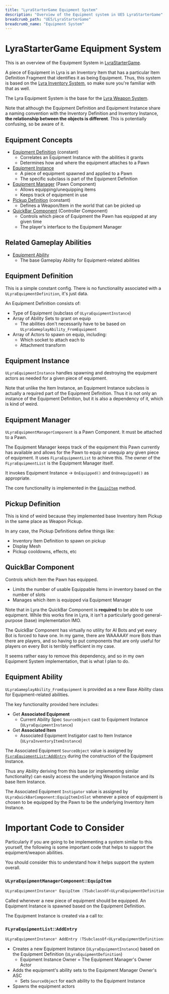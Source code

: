 ```yaml
---
title: "LyraStarterGame Equipment System"
description: "Overview of the Equipment system in UE5 LyraStarterGame"
breadcrumb_path: "UE5/LyraStarterGame"
breadcrumb_name: "Equipment System"
---
```



# LyraStarterGame Equipment System

This is an overview of the Equipment System in [LyraStarterGame](/UE5/LyraStarterGame/).

A piece of Equipment in Lyra is an Inventory Item
that has a particular Item Definition Fragment that identifies it as
being Equipment. Thus, this system is based on the
[Lyra Inventory System](/UE5/LyraStarterGame/Inventory/),
so make sure you're familiar with that as well.

The Lyra Equipment System is the base for the [Lyra Weapon System](/UE5/LyraStarterGame/Weapons/).

Note that although the Equipment Definition and Equipment Instance share a naming
convention with the Inventory Definition and Inventory Instance,
**the relationship between the objects is different**.
This is potentially confusing, so be aware of it.


## Equipment Concepts

- [Equipment Definition](#EquipmentDefinition) (constant)
  - Correlates an Equipment Instance with the abilities it grants
  - Determines how and where the equipment attaches to a Pawn
- [Equipment Instance](#EquipmentInstance)
  - A piece of equipment spawned and applied to a Pawn
  - The specific subclass is part of the Equipment Definition
- [Equipment Manager](#EquipmentManager) (Pawn Component)
  - Allows equipping/unequipping items
  - Keeps track of equipment in use
- [Pickup Definition](#PickupDefinition) (constant)
  - Defines a Weapon/Item in the world that can be picked up
- [QuickBar Component](#QuickBarComponent) (Controller Component)
  - Controls which piece of Equipment the Pawn has equipped at any given time
  - The player's interface to the Equipment Manager

## Related Gameplay Abilities

- [Equipment Ability](#EquipmentAbility)
  - The base Gameplay Ability for Equipment-related abilities


<a id="EquipmentDefinition"></a>
## Equipment Definition

This is a simple constant config.  There is no functionality associated with
a `ULyraEquipmentDefinition`, it's just data.

An Equipment Definition consists of:

- Type of Equipment (subclass of `ULyraEquipmentInstance`)
- Array of Ability Sets to grant on equip
  - The abilities don't necessarily have to be based on `ULyraGameplayAbility_FromEquipment`
- Array of Actors to spawn on equip, including:
  - Which socket to attach each to
  - Attachment transform


<a id="EquipmentInstance"></a>
## Equipment Instance

`ULyraEquipmentInstance` handles spawning and destroying the equipment actors as needed
for a given piece of equipment.

Note that unlike the Item Instance, an Equipment Instance subclass is actually a required
part of the Equipment Definition.  Thus it is not only an instance of the Equipment
Definition, but it is also a dependency of it, which is kind of weird.


<a id="EquipmentManager"></a>
## Equipment Manager

`ULyraEquipmentManagerComponent` is a Pawn Component.  It must be attached to a Pawn.

The Equipment Manager keeps track of the equipment this Pawn currently has
available and allows for the Pawn to equip or unequip any given piece of equipment.
It uses `FLyraEquipmentList` to achieve this.  The owner of the `FLyraEquipmentList`
is the Equipment Manager itself.

It invokes Equipment Instance -> `OnEquipped()` and `OnUnequipped()` as appropriate.

The core functionality is implemented in the [`EquipItem`](#EquipmentManagerComponent) method.


<a id="PickupDefinition"></a>
## Pickup Definition

This is kind of weird because they implemented base Inventory Item Pickup in the
same place as Weapon Pickup.

In any case, the Pickup Definitions define things like:

- Inventory Item Definition to spawn on pickup
- Display Mesh
- Pickup cooldowns, effects, etc


<a id="QuickBarComponent"></a>
## QuickBar Component

Controls which item the Pawn has equipped.

- Limits the number of usable Equippable Items in inventory based on the number of slots
- Manages which item is equipped via Equipment Manager

Note that in Lyra the QuickBar Component is **required** to be able to use equipment.
While this works fine in Lyra, it isn't a particularly good general-purpose (base)
implementation IMO.

The QuickBar Component has virtually no utility for AI Bots and yet every Bot is forced
to have one.  In my game, there are WAAAAAY more Bots than there are players, and so
having to put components that are only useful for players on every Bot is terribly
inefficient in my case.

It seems rather easy to remove this dependency, and so in my own Equipment System
implementation, that is what I plan to do.


<a id="EquipmentAbility"></a>
## Equipment Ability

`ULyraGameplayAbility_FromEquipment` is provided as a new Base Ability class for
Equipment-related abilities.

The key functionality provided here includes:

- Get **Associated Equipment**
  - Current Ability Spec `SourceObject` cast to Equipment Instance (`ULyraEquipmentInstance`)
- Get **Associated Item**
  - Associated Equipment Instigator cast to Item Instance (`ULyraInventoryItemInstance`)

The Associated Equipment `SourceObject` value is assigned by
[`FLyraEquipmentList`::`AddEntry`](#EquipmentList_AddEntry)
during the construction of the Equipment Instance.

Thus any Ability deriving from this base (or implementing similar functionality)
can easily access the underlying Weapon Instance and its base Item Instance.

The Associated Equipment `Instigator` value is assigned by
`ULyraQuickBarComponent`::`EquipItemInSlot` whenever a piece of equipment is chosen
to be equipped by the Pawn to be the underlying Inventory Item Instance.


# Important Code to Consider

Particularly if you are going to be implementing a system similar to this yourself, the following
is some important code that helps to support the equipment/weapon abilities.

You should consider this to understand how it helps support the system overall.


<a id="EquipmentManagerComponent"></a>
### `ULyraEquipmentManagerComponent`::`EquipItem`

```c++
ULyraEquipmentInstance* EquipItem (TSubclassOf<ULyraEquipmentDefinition> EquipmentDefinition);
```

Called whenever a new piece of equipment should be equipped.
An Equipment Instance is spawned based on the Equipment Definition.

The Equipment Instance is created via a call to:

<a id="EquipmentList_AddEntry"></a>
### `FLyraEquipmentList`::`AddEntry`

```c++
ULyraEquipmentInstance* AddEntry (TSubclassOf<ULyraEquipmentDefinition> EquipmentDefinition);
```

- Creates a new Equipment Instance (`ULyraEquipmentInstance`)
  based on the Equipment Definition (`ULyraEquipmentDefinition`)
  - Equipment Instance Owner = The Equipment Manager's Owner Actor
- Adds the equipment's ability sets to the Equipment Manager Owner's ASC
  - Sets `SourceObject` for each ability to the Equipment Instance
- Spawns the equipment actors


